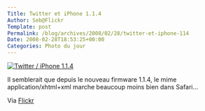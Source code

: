 ```yaml
--- 
Title: Twitter et iPhone 1.1.4
Author: Seb@Flickr
Template: post
Permalink: /blog/archives/2008/02/28/twitter-et-iphone-114
Date: 2008-02-28T18:53:25+00:00
Categories: Photo du jour
--- 
```


<p><a href="http://www.flickr.com/photos/z720/2298829014/"><img src="http://farm4.static.flickr.com/3262/2298829014_aec86f0df9_m.jpg" alt="Twitter / iPhone 1.1.4" /></a></p>
<p>Il semblerait que depuis le nouveau firmware 1.1.4, le mime application/xhtml+xml marche beaucoup moins bien dans Safari&#8230;</p>
<p>Via <a href="http://www.flickr.com/people/z720/">Flickr</a></p>
